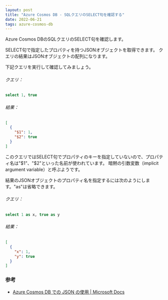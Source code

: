 ```yaml
---
layout: post
title: "Azure Cosmos DB - SQLクエリのSELECT句を確認する"
date: 2022-06-21
tags: azure-cosmos-db
---
```


Azure Cosmos DBのSQLクエリのSELECT句を確認します。

SELECT句で指定したプロパティを持つJSONオブジェクトを取得できます。
クエリの結果はJSONオブジェクトの配列になります。

下記クエリを実行して確認してみましょう。

###### クエリ：
```sql
select 1, true
```

###### 結果：
```json
[
  {
    "$1": 1,
    "$2": true
  }
]
```

このクエリではSELECT句でプロパティのキーを指定していないので、プロパティ名は"$1"、"$2"といった名前が使われています。
暗黙の引数変数（implicit argument variable）と呼ぶようです。

結果のJSONオブジェクトのプロパティ名を指定するには次のようにします。"as"は省略できます。

###### クエリ：
```sql
select 1 as x, true as y
```

###### 結果：
```json
[
  {
    "x": 1,
    "y": true
  }
]
```

### 参考

- [Azure Cosmos DB での JSON の使用 &#124; Microsoft Docs](https://docs.microsoft.com/en-us/azure/cosmos-db/sql/sql-query-working-with-json)

